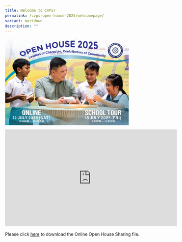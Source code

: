 ```yaml
---
title: Welcome to CVPS!
permalink: /cvps-open-house-2025/welcomepage/
variant: markdown
description: ""
---
```

<img src="/images/Year%202025/Open%20House%202025/Website_Banner.jpg" style="width:80%" align="center"><br clear="center">

<center>
<iframe allowfullscreen="" allow="accelerometer; autoplay; clipboard-write; encrypted-media; gyroscope; picture-in-picture; web-share" frameborder="0" title="YouTube video player" src="https://www.youtube.com/embed/l0eZXMYpTOk?si=eoTGakJyOMH0kixn" height="315" width="560"></iframe></center>



Please click [here](/files/2025_CVPS_Online_Open_House_Sharing.pdf) to download the Online Open House Sharing file.